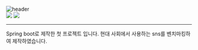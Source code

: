 ![header](https://capsule-render.vercel.app/api?type=wave&color=auto&height=300&section=header&text=SpringSNS%20&fontSize=90)<br>
![](https://img.shields.io/badge/JavaScript-F7DF1E?style=for-the-badge&logo=JavaScript&logoColor=white)
![](https://img.shields.io/badge/Java-ED8B00?style=for-the-badge&logo=openjdk&logoColor=white)<br>
<hr>
Spring boot로 제작한 첫 프로젝트 입니다.
현대 사회에서 사용하는 sns를 벤치마킹하여 제작하였습니다.
